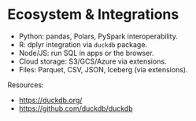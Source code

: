 # Ecosystem & Integrations

- Python: pandas, Polars, PySpark interoperability.
- R: dplyr integration via `duckdb` package.
- Node/JS: run SQL in apps or the browser.
- Cloud storage: S3/GCS/Azure via extensions.
- Files: Parquet, CSV, JSON, Iceberg (via extensions).

Resources:
- https://duckdb.org/
- https://github.com/duckdb/duckdb
